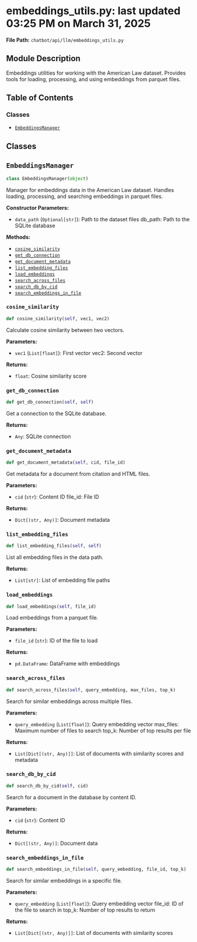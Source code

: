 # embeddings_utils.py: last updated 03:25 PM on March 31, 2025

**File Path:** `chatbot/api/llm/embeddings_utils.py`

## Module Description

Embeddings utilities for working with the American Law dataset.
Provides tools for loading, processing, and using embeddings from parquet files.

## Table of Contents

### Classes

- [`EmbeddingsManager`](#embeddingsmanager)

## Classes

## `EmbeddingsManager`

```python
class EmbeddingsManager(object)
```

Manager for embeddings data in the American Law dataset.
Handles loading, processing, and searching embeddings in parquet files.

**Constructor Parameters:**

- `data_path` (`Optional[str]`): Path to the dataset files
db_path: Path to the SQLite database

**Methods:**

- [`cosine_similarity`](#embeddingsmanagercosine_similarity)
- [`get_db_connection`](#embeddingsmanagerget_db_connection)
- [`get_document_metadata`](#embeddingsmanagerget_document_metadata)
- [`list_embedding_files`](#embeddingsmanagerlist_embedding_files)
- [`load_embeddings`](#embeddingsmanagerload_embeddings)
- [`search_across_files`](#embeddingsmanagersearch_across_files)
- [`search_db_by_cid`](#embeddingsmanagersearch_db_by_cid)
- [`search_embeddings_in_file`](#embeddingsmanagersearch_embeddings_in_file)

### `cosine_similarity`

```python
def cosine_similarity(self, vec1, vec2)
```

Calculate cosine similarity between two vectors.

**Parameters:**

- `vec1` (`List[float]`): First vector
vec2: Second vector

**Returns:**

- `float`: Cosine similarity score

### `get_db_connection`

```python
def get_db_connection(self, self)
```

Get a connection to the SQLite database.

**Returns:**

- `Any`: SQLite connection

### `get_document_metadata`

```python
def get_document_metadata(self, cid, file_id)
```

Get metadata for a document from citation and HTML files.

**Parameters:**

- `cid` (`str`): Content ID
file_id: File ID

**Returns:**

- `Dict[(str, Any)]`: Document metadata

### `list_embedding_files`

```python
def list_embedding_files(self, self)
```

List all embedding files in the data path.

**Returns:**

- `List[str]`: List of embedding file paths

### `load_embeddings`

```python
def load_embeddings(self, file_id)
```

Load embeddings from a parquet file.

**Parameters:**

- `file_id` (`str`): ID of the file to load

**Returns:**

- `pd.DataFrame`: DataFrame with embeddings

### `search_across_files`

```python
def search_across_files(self, query_embedding, max_files, top_k)
```

Search for similar embeddings across multiple files.

**Parameters:**

- `query_embedding` (`List[float]`): Query embedding vector
max_files: Maximum number of files to search
top_k: Number of top results per file

**Returns:**

- `List[Dict[(str, Any)]]`: List of documents with similarity scores and metadata

### `search_db_by_cid`

```python
def search_db_by_cid(self, cid)
```

Search for a document in the database by content ID.

**Parameters:**

- `cid` (`str`): Content ID

**Returns:**

- `Dict[(str, Any)]`: Document data

### `search_embeddings_in_file`

```python
def search_embeddings_in_file(self, query_embedding, file_id, top_k)
```

Search for similar embeddings in a specific file.

**Parameters:**

- `query_embedding` (`List[float]`): Query embedding vector
file_id: ID of the file to search in
top_k: Number of top results to return

**Returns:**

- `List[Dict[(str, Any)]]`: List of documents with similarity scores
